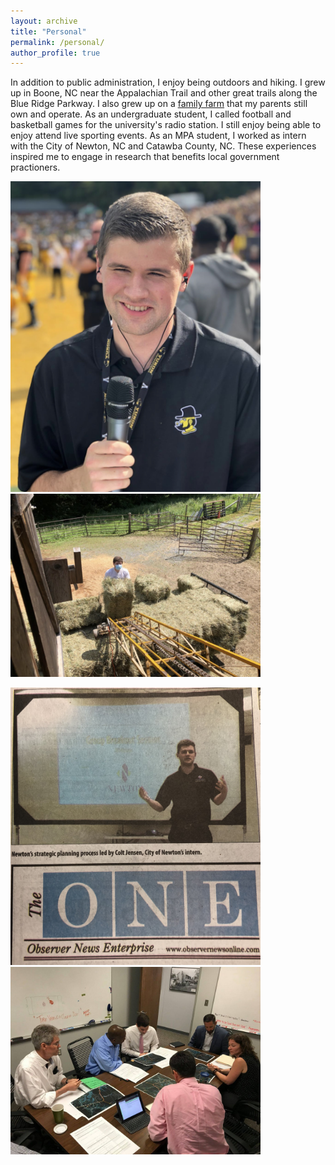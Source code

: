 ```yaml
---
layout: archive
title: "Personal"
permalink: /personal/
author_profile: true
---
```


In addition to public administration, I enjoy being outdoors and hiking. I grew up in Boone, NC near the Appalachian Trail and other great trails along the Blue Ridge Parkway. I also grew up on a [family farm](https://www.facebook.com/profile.php?id=100064850944088) that my parents still own and operate. As an undergraduate student, I called football and basketball games for the university's radio station. I still enjoy being able to enjoy attend live sporting events. As an MPA student, I worked as intern with the City of Newton, NC and Catawba County, NC. These experiences inspired me to engage in research that benefits local government practioners. 


<img src="/images/IMG_2365.jpeg" width="400" /> <img src="/images/IMG_2364.jpeg" width="400"/> 

<img src="/images/IMG_1814.jpeg" width="400" /> <img src="/images/3.jpg" width="400"/> 
